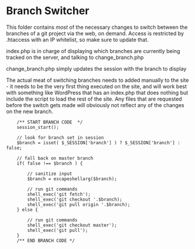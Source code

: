 Branch Switcher
===============
This folder contains *most* of the necessary changes to switch between the
branches of a git project via the web, on demand. Access is restricted by 
.htaccess with an IP whitelist, so make sure to update that.

index.php is in charge of displaying which branches are currently being tracked
on the server, and talking to change_branch.php

change_branch.php simply updates the session with the branch to display

The actual meat of switching branches needs to added manually to the site - 
it needs to be the very first thing executed on the site, and will work best 
with something like WordPress that has an index.php that does nothing but 
include the script to load the rest of the site. Any files that are requested 
before the switch gets made will obviously not reflect any of the changes on
the new branch. 

		/** START BRANCH CODE  */
		session_start();

		// look for branch set in session
		$branch = isset( $_SESSION['branch'] ) ? $_SESSION['branch'] : false;

		// fall back on master branch
		if( false !== $branch ) {
    
			// sanitize input
			$branch = escapeshellarg($branch);
			
			// run git commands
			shell_exec('git fetch');   
			shell_exec('git checkout '.$branch);
			shell_exec('git pull origin '.$branch);
		} else {    
			
			// run git commands
			shell_exec('git checkout master');
			shell_exec('git pull');
		}
		/** END BRANCH CODE */
